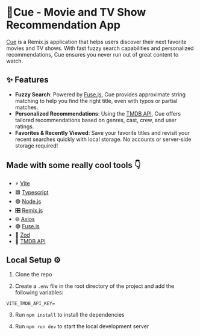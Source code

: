 # 🎥Cue - Movie and TV Show Recommendation App

[Cue](https://cue.cidominguez.com) is a Remix.js application that helps users discover their next favorite movies and TV shows. With fast fuzzy search capabilities and personalized recommendations, Cue ensures you never run out of great content to watch.

## ✨ Features

- **Fuzzy Search**: Powered by [Fuse.js](https://fusejs.io), Cue provides approximate string matching to help you find the right title, even with typos or partial matches.
- **Personalized Recommendations**: Using the [TMDB API](https://www.themoviedb.org/documentation/api), Cue offers tailored recommendations based on genres, cast, crew, and user ratings.
- **Favorites & Recently Viewed**: Save your favorite titles and revisit your recent searches quickly with local storage. No accounts or server-side storage required!

## Made with some really cool tools 👇

- ⚡ [Vite](https://vite.dev/)
- 🟦 [Typescript](https://www.typescriptlang.org/)
- 🟢 [Node.js](https://nodejs.org/en)
- 🎛️ [Remix.js](https://remix.run/)
- 🌐 [Axios](https://axios-http.com/)
- 🟣 [Fuse.js](www.fusejs.io)
- 💎 [Zod](https://zod.dev/)
- 🎥 [TMDB API](https://www.themoviedb.org/documentation/api)

## Local Setup ⚙

1. Clone the repo

2. Create a `.env` file in the root directory of the project and add the following variables:

```
VITE_TMDB_API_KEY=
```

3. Run `npm install` to install the dependencies

4. Run `npm run dev` to start the local development server
